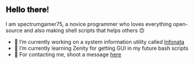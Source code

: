 
<h2> 𝐇𝐞𝐥𝐥𝐨 𝐭𝐡𝐞𝐫𝐞!</h2>
I am spectrumgamer75, a novice programmer who loves everything open-source and also making shell scripts that helps others 😊


- 🔭 I’m currently working on a system information utility called [Infonata](https://github.com/spectrumgamer75/Infonata)
- 🌱 I’m currently learning Zenity for getting GUI in my future bash scripts
- 💬 For contacting me, shoot a message [here](https://github.com/spectrumgamer75/spectrumgamer75/issues)
